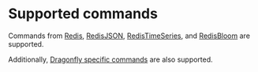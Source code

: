 # Supported commands

Commands from [Redis][1], [RedisJSON][2], [RedisTimeSeries][3], and [RedisBloom][4] are supported.

Additionally, [Dragonfly specific commands][dragonfly] are also supported.

[1]: /supported-commands/Redis/BITMAP/
[2]: /supported-commands/RedisJSON/JSON/
[3]: /supported-commands/RedisTimeSeries/TIMESERIES/
[4]: /supported-commands/RedisBloom/BF/
[dragonfly]: /supported-commands/DRAGONFLY/
